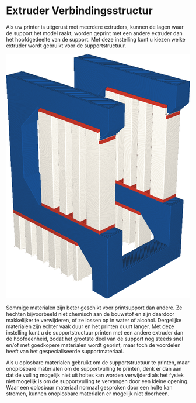 Extruder Verbindingsstructur
====
Als uw printer is uitgerust met meerdere extruders, kunnen de lagen waar de support het model raakt, worden geprint met een andere extruder dan het hoofdgedeelte van de support. Met deze instelling kunt u kiezen welke extruder wordt gebruikt voor de supportstructuur.

<!--screenshot {
"image_path": "support_interface_extruder_nr.png",
"modellen": [
    {
        "script": "question_stick_clip.scad",
        "transformatie": ["roterenY(90)"],
        "object_settings": {"extruder_nr": 1}
    }
],
"camerapositie": [134, 134, 113],
"instellingen": {
    "support_enable": waar,
    "support_interface_enable": waar,
    "support_use_towers": false,
    "support_extruder_nr": 3,
    "support_interface_extruder_nr": 2
},
"color_scheme": "materiaal_kleur",
"kleuren": 64
}-->
![De supportstructuur is in rood geprint, maar het hoofdgedeelte is in wit geprint.](../../../articles/images/support_interface_extruder_nr.png)

Sommige materialen zijn beter geschikt voor printsupport dan andere. Ze hechten bijvoorbeeld niet chemisch aan de bouwstof en zijn daardoor makkelijker te verwijderen, of ze lossen op in water of alcohol. Dergelijke materialen zijn echter vaak duur en het printen duurt langer. Met deze instelling kunt u de supportstructuur printen met een andere extruder dan de hoofdeenheid, zodat het grootste deel van de support nog steeds snel en/of met goedkopere materialen wordt geprint, maar toch de voordelen heeft van het gespecialiseerde supportmateriaal.

Als u oplosbare materialen gebruikt om de supportstructuur te printen, maar onoplosbare materialen om de supportvulling te printen, denk er dan aan dat de vulling mogelijk niet uit holtes kan worden verwijderd als het fysiek niet mogelijk is om de supportvulling te vervangen door een kleine opening. Waar een oplosbaar materiaal normaal gesproken door een holte kan stromen, kunnen onoplosbare materialen er mogelijk niet doorheen.